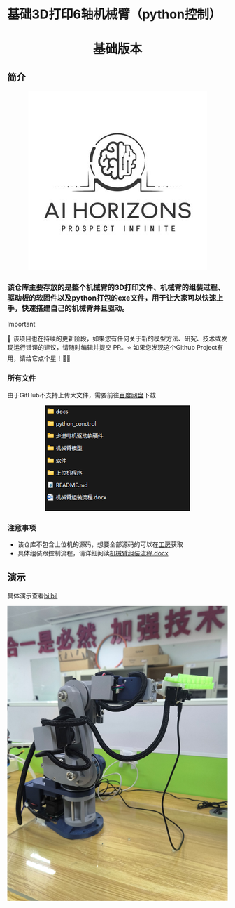  # 基础3D打印6轴机械臂（python控制）

<h1 align="center">基础版本</h1>

## 简介
<div align="center">
<img src="docs/Horizons.jpg"/><br>
</div>

### 该仓库主要存放的是整个机械臂的3D打印文件、机械臂的组装过程、驱动板的软固件以及python打包的exe文件，用于让大家可以快速上手，快速搭建自己的机械臂并且驱动。

> [!IMPORTANT]
>
> 🔆 该项目也在持续的更新阶段，如果您有任何关于新的模型方法、研究、技术或发现运行错误的建议，请随时编辑并提交 PR。⭐ 如果您发现这个Github Project有用，请给它点个星！🤩🤩

### 所有文件
由于GitHub不支持上传大文件，需要前往[百度网盘](https://pan.baidu.com/s/1n5H7_Fa9LboSk5O9_eP8Pw?pwd=uccg)下载

<div align="center">
<img src="docs/2.jpg"/><br>
</div>

### 注意事项
- 该仓库不包含上位机的源码，想要全部源码的可以在[工房](https://gf.bilibili.com/item/detail/1110221124?noTitleBar=1&from=mall-up_itemDetail&msource=comments_486049784&track_id=na_486049784_BV1oSDzYzEd7_A)获取
- 具体组装跟控制流程，请详细阅读[机械臂组装流程.docx](./机械臂组装流程.docx)


## 演示

具体演示查看[bilbil](https://www.bilibili.com/video/BV1oSDzYzEd7/?spm_id_from=333.999.0.0)

<div align="center">
<img src="docs/1.jpg"/><br>
</div>
